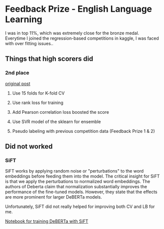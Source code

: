 # Feedback Prize - English Language Learning

I was in top 11%, which was extremely close for the bronze medal. Everytime I joined the regression-based competitions in kaggle, I was faced with over fitting issues..

## Things that high scorers did

### 2nd place

[original post](https://www.kaggle.com/competitions/feedback-prize-english-language-learning/discussion/369369)

1. Use 15 folds for K-fold CV

2. Use rank loss for training

3. Add Pearson correlation loss boosted the score

4. Use SVR model of the sklearn for ensemble

5. Pseudo labeling with previous competition data (Feedback Prize 1 & 2)

## Did not worked

### SiFT

SiFT works by applying random noise or "perturbations" to the word embeddings before feeding them into the model. The critical insight for SiFT is that we apply the perturbations to normalized word embeddings. The authors of Deberta claim that normalization substantially improves the performance of the fine-tuned models. However, they state that the effects are more prominent for larger DeBERTa models.

Unfortunately, SiFT did not really helped for improving both CV and LB for me.

[Notebook for training DeBERTa with SiFT](./code/feedback3-eda-hf-custom-trainer-sift.ipynb)
